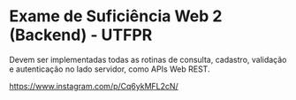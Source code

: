 # Exame de Suficiência Web 2 (Backend) - UTFPR

Devem ser implementadas todas as rotinas de consulta, cadastro, validação e autenticação no
lado servidor, como APIs Web REST.

https://www.instagram.com/p/Cq6ykMFL2cN/
